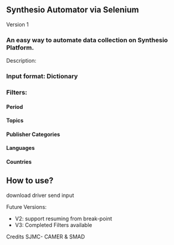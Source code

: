 ## Synthesio Automator via Selenium
Version 1 
### An easy way to automate data collection on Synthesio Platform.
Description:


### Input format: Dictionary
### Filters:
#### Period
#### Topics
#### Publisher Categories
#### Languages
#### Countries

## How to use?
download driver
send input

Future Versions:
- V2: support resuming from break-point
- V3: Completed Filters available


Credits
SJMC- CAMER & SMAD
